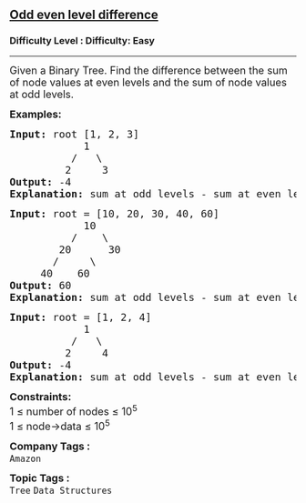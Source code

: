 <h2><a href="https://www.geeksforgeeks.org/problems/odd-even-level-difference/1?page=2&category=Tree&sortBy=difficulty">Odd even level difference</a></h2><h3>Difficulty Level : Difficulty: Easy</h3><hr><div class="problems_problem_content__Xm_eO"><p><span style="font-size: 18px;">Given a Binary Tree. Find the difference between the sum of node values at even levels and the sum of node values at odd levels.</span></p>
<p><strong><span style="font-size: 18px;">Examples:</span></strong></p>
<pre><span style="font-size: 18px;"><strong>Input: </strong>root [1, 2, 3]
            1
          /   \
         2     3</span>
<span style="font-size: 18px;"><strong>Output:</strong> -4</span>
<span style="font-size: 18px;"><strong>Explanation: </strong>sum at odd levels - sum at even levels = (1)-(2+3) = 1-5 = -4</span>
</pre>
<pre><span style="font-size: 18px;"><strong>Input: </strong>root = [10, 20, 30, 40, 60]
            10
          /    \
        20      30
       /     \         
     40    60      </span>
<span style="font-size: 18px;"><strong>Output:</strong> 60</span>
<span style="font-size: 18px;"><strong>Explanation: </strong>sum at odd levels - sum at even levels = (10+40+60) - (20+30) = 110 - 50 = 60</span> </pre>
<pre><span style="font-size: 18px;"><strong>Input: </strong>root = [1, 2, 4]
            1
          /   \
         2     4</span>
<span style="font-size: 18px;"><strong>Output:</strong> -4</span>
<span style="font-size: 18px;"><strong>Explanation: </strong>sum at odd levels - sum at even levels = (1)-(2+4) = 1-6 = -5</span></pre>
<p><span style="font-size: 18px;"><strong>Constraints:</strong><br>1 ≤ number of nodes ≤ 10<sup>5<br></sup>1 ≤ node-&gt;data ≤ 10<sup>5</sup><sup><br></sup></span></p></div><p><span style=font-size:18px><strong>Company Tags : </strong><br><code>Amazon</code>&nbsp;<br><p><span style=font-size:18px><strong>Topic Tags : </strong><br><code>Tree</code>&nbsp;<code>Data Structures</code>&nbsp;